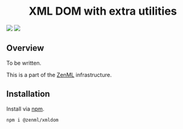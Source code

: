 <div align="center">
<h1>XML DOM with extra utilities</h1>
</div>

![](https://img.shields.io/github/package-json/v/Ziphil/ZenmlXmldom)
![](https://img.shields.io/github/commit-activity/y/Ziphil/ZenmlXmldom?label=commits)


## Overview
To be written.

This is a part of the [ZenML](https://github.com/Ziphil/Zenml) infrastructure.

## Installation
Install via [npm](https://www.npmjs.com/package/@zenml/xmldom).
```
npm i @zenml/xmldom
```
